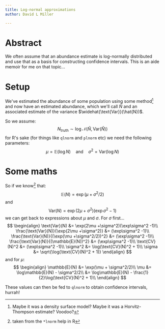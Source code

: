```yaml
---
title: Log-normal approximations
author: David L Miller

---
```


# Abstract

We often assume that an abundance estimate is log-normally distributed and use that as a basis for constructing confidence intervals. This is an aide memoir for me on that topic...


# Setup

We've estimated the abundance of some population using some method[^whatmethod] and now have an estimated abundance, which we'll call $\hat{N}$ and an associated estimate of the variance $\widehat{\text{Var}}(\hat{N})$.

So we assume:
$$
N_\text{truth} \sim \log\mathcal{N}(\hat{N}, \text{Var}(\hat{N}))
$$
for R's sake (for things like `qlnorm` and `plnorm` etc) we need the following parameters:
$$
\mu = \mathbb{E}(\log N) \quad \text{and} \quad \sigma^2 = \text{Var}(\log N)
$$

# Some maths

So if we know[^lnormhelp] that:
$$
\mathbb{E}(N) = \exp(\mu + \sigma^2/2)
$$
and
$$
\text{Var}(N) = \exp(2\mu +\sigma^2)(\exp\sigma^2 -1)
$$
we can get back to expressions about $\mu$ and $\sigma$. For $\sigma$ first...
$$
\begin{align}
\text{Var}(N) &= \exp(2\mu +\sigma^2)(\exp\sigma^2 -1)\\
\frac{\text{Var}(N)}{\exp(2\mu +\sigma^2)} &= (\exp\sigma^2 -1)\\
\frac{\text{Var}(N)}{(\exp(\mu +\sigma^2/2))^2} &= (\exp\sigma^2 -1)\\
\frac{\text{Var}(N)}{(\mathbb{E}(N))^2} &= (\exp\sigma^2 -1)\\
\text{CV}(N)^2 &= (\exp\sigma^2 -1)\\
\sigma^2 &= \log(\text{CV}(N)^2 + 1)\\
\sigma &= \sqrt{\log(\text{CV}(N)^2 + 1)}
\end{align}
$$
and for $\mu$:
$$
\begin{align}
\mathbb{E}(N) &= \exp(\mu + \sigma^2/2)\\
\mu &= \log\mathbb{E}(N) - \sigma^2/2\\
    &= \log\mathbb{E}(N) - \frac{1}{2}\log(\text{CV}(N)^2 + 1)\\
\end{align}
$$

These values can then be fed to `qlnorm` to obtain confidence intervals, hurrah!

[^whatmethod]: Maybe it was a density surface model? Maybe it was a Horvitz-Thompson estimate? Voodoo?
[^lnormhelp]: taken from the `*lnorm` help in R
